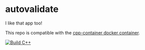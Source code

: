 # autovalidate

I like that app too!

This repo is compatible with the [cpp-container docker container](https://github.com/ChicoState/cpp-container).

[![Build C++](https://github.com/willowbrockhoff/autovalidate/actions/workflows/build.yml/badge.svg)](https://github.com/willowbrockhoff/autovalidate/actions/workflows/build.yml)

